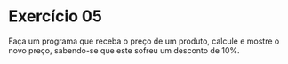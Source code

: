 # Exercício 05

Faça um programa que receba o preço de um produto, calcule e mostre o novo preço, sabendo-se que este sofreu um desconto de 10%.
